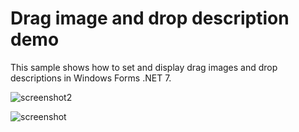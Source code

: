 # Drag image and drop description demo

This sample shows how to set and display drag images and drop descriptions in Windows Forms .NET 7.

![screenshot2](https://user-images.githubusercontent.com/5017479/197110004-f2cf5237-9952-485c-bcc6-d15f1732e15b.png)


![screenshot](https://user-images.githubusercontent.com/5017479/197108206-2a8d4a51-ab6c-4d16-be8f-faa967318a86.png)
